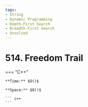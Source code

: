 ```yaml
---
tags:
- String
- Dynamic Programming
- Depth-First Search
- Breadth-First Search
- Unsolved
---
```



# 514. Freedom Trail

=== "C++"

    **Time:** $O()$

    **Space:** $O()$

    ``` c++
    ```